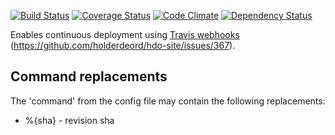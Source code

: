 [![Build Status](https://secure.travis-ci.org/holderdeord/hdo-webhook-deployer.png?branch=master)](http://travis-ci.org/holderdeord/hdo-webhook-deployer)
[![Coverage Status](https://coveralls.io/repos/holderdeord/hdo-webhook-deployer/badge.png?branch=master)](https://coveralls.io/r/holderdeord/hdo-webhook-deployer)
[![Code Climate](https://codeclimate.com/github/holderdeord/hdo-webhook-deployer.png)](https://codeclimate.com/github/holderdeord/hdo-webhook-deployer)
[![Dependency Status](https://gemnasium.com/holderdeord/hdo-webhook-deployer.png)](https://gemnasium.com/holderdeord/hdo-webhook-deployer)

Enables continuous deployment using [Travis webhooks](http://about.travis-ci.org/docs/user/notifications/#Webhook-notification) (https://github.com/holderdeord/hdo-site/issues/367).

Command replacements
--------------------

The 'command' from the config file may contain the following replacements:

* %{sha} - revision sha